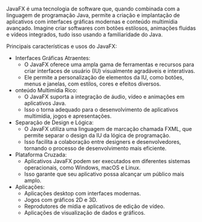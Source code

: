 JavaFX é uma tecnologia de software que, quando combinada com a linguagem de programação Java, permite a criação e implantação de aplicativos com interfaces gráficas modernas e conteúdo multimídia avançado. Imagine criar softwares com botões estilosos, animações fluidas e vídeos integrados, tudo isso usando a familiaridade do Java.

Principais características e usos do JavaFX:

* Interfaces Gráficas Atraentes:
    * O JavaFX oferece uma ampla gama de ferramentas e recursos para criar interfaces de usuário (IU) visualmente agradáveis e interativas.
    * Ele permite a personalização de elementos da IU, como botões, menus e janelas, com estilos, cores e efeitos diversos.
* onteúdo Multimídia Rico:
    * O JavaFX suporta a integração de áudio, vídeo e animações em aplicativos Java.
    * Isso o torna adequado para o desenvolvimento de aplicativos multimídia, jogos e apresentações.
* Separação de Design e Lógica:
    * O JavaFX utiliza uma linguagem de marcação chamada FXML, que permite separar o design da IU da lógica de programação.
    * Isso facilita a colaboração entre designers e desenvolvedores, tornando o processo de desenvolvimento mais eficiente.
* Plataforma Cruzada:
    * Aplicativos JavaFX podem ser executados em diferentes sistemas operacionais, como Windows, macOS e Linux.
    * Isso garante que seu aplicativo possa alcançar um público mais amplo.
* Aplicações:
    * Aplicações desktop com interfaces modernas.
    * Jogos com gráficos 2D e 3D.
    * Reprodutores de mídia e aplicativos de edição de vídeo.
    * Aplicações de visualização de dados e gráficos.

